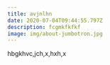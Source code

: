 ```yaml
---
title: avjnlhn
date: 2020-07-04T09:44:55.797Z
description: fcgmkfkfkf
image: img/about-jumbotron.jpg
---
```

hbgkhvc,jch,x,hxh,x